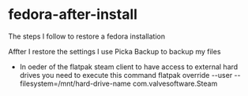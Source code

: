 # fedora-after-install
The steps I follow to restore a fedora installation

Affter I restore the settings I use Picka Backup to backup my files

* In oeder of the flatpak steam client to have access to external hard drives you need to execute this command
flatpak override --user --filesystem=/mnt/hard-drive-name com.valvesoftware.Steam
